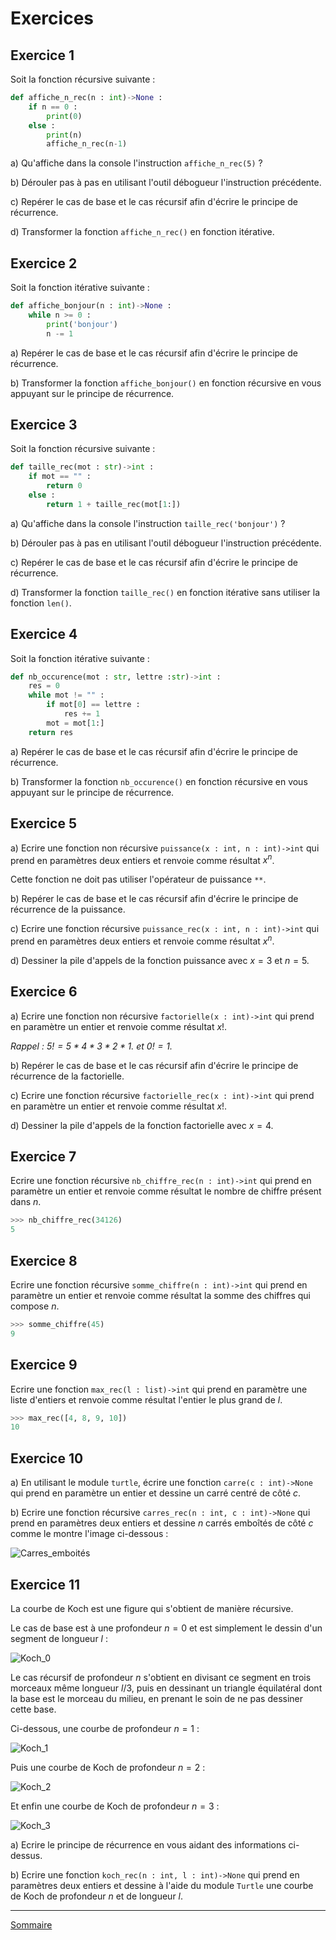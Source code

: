 # Exercices

## Exercice 1

Soit la fonction récursive suivante :

```python
def affiche_n_rec(n : int)->None :
    if n == 0 :
        print(0)
    else :
        print(n)
        affiche_n_rec(n-1)
```

a) Qu'affiche dans la console l'instruction `affiche_n_rec(5)` ?

b) Dérouler pas à pas en utilisant l'outil débogueur l'instruction précédente.

c) Repérer le cas de base et le cas récursif afin d'écrire le principe de récurrence.

d) Transformer la fonction `affiche_n_rec()` en fonction itérative.

## Exercice 2

Soit la fonction itérative suivante :

```python
def affiche_bonjour(n : int)->None :
    while n >= 0 :
        print('bonjour')
        n -= 1
```

a) Repérer le cas de base et le cas récursif afin d'écrire le principe de récurrence.

b) Transformer la fonction `affiche_bonjour()` en fonction récursive en vous appuyant sur le principe de récurrence.

## Exercice 3

Soit la fonction récursive suivante :

```python
def taille_rec(mot : str)->int :
    if mot == "" :
        return 0
    else :
        return 1 + taille_rec(mot[1:])
```

a) Qu'affiche dans la console l'instruction `taille_rec('bonjour')` ?

b) Dérouler pas à pas en utilisant l'outil débogueur l'instruction précédente.

c) Repérer le cas de base et le cas récursif afin d'écrire le principe de récurrence.

d) Transformer la fonction `taille_rec()` en fonction itérative sans utiliser la fonction `len()`.

## Exercice 4

Soit la fonction itérative suivante :

```python
def nb_occurence(mot : str, lettre :str)->int :
    res = 0
    while mot != "" :
        if mot[0] == lettre :
            res += 1
        mot = mot[1:]
    return res
```

a) Repérer le cas de base et le cas récursif afin d'écrire le principe de récurrence.

b) Transformer la fonction `nb_occurence()` en fonction récursive en vous appuyant sur le principe de récurrence.

## Exercice 5

a) Ecrire une fonction non récursive `puissance(x : int, n : int)->int` qui prend en paramètres deux entiers et renvoie comme résultat $x^n$.

Cette fonction ne doit pas utiliser l'opérateur de puissance `**`.

b) Repérer le cas de base et le cas récursif afin d'écrire le principe de récurrence de la puissance.

c) Ecrire une fonction récursive `puissance_rec(x : int, n : int)->int` qui prend en paramètres deux entiers et renvoie comme résultat $x^n$.

d) Dessiner la pile d'appels de la fonction puissance avec $x = 3$ et $n = 5$.

## Exercice 6

a) Ecrire une fonction non récursive `factorielle(x : int)->int` qui prend en paramètre un entier et renvoie comme résultat $x!$.

*Rappel : $5! = 5 * 4 * 3 * 2 * 1$. et $0! = 1$.*

b) Repérer le cas de base et le cas récursif afin d'écrire le principe de récurrence de la factorielle.

c) Ecrire une fonction récursive `factorielle_rec(x : int)->int` qui prend en paramètre un entier et renvoie comme résultat $x!$.

d) Dessiner la pile d'appels de la fonction factorielle avec $x = 4$.

## Exercice 7

Ecrire une fonction récursive `nb_chiffre_rec(n : int)->int` qui prend en paramètre un entier et renvoie comme résultat le nombre de chiffre présent dans $n$.

```python
>>> nb_chiffre_rec(34126)
5
```

## Exercice 8

Ecrire une fonction récursive `somme_chiffre(n : int)->int` qui prend en paramètre un entier et renvoie comme résultat la somme des chiffres qui compose $n$.

```python
>>> somme_chiffre(45)
9
```

## Exercice 9

Ecrire une fonction `max_rec(l : list)->int` qui prend en paramètre une liste d'entiers et renvoie comme résultat l'entier le plus grand de $l$.

```python
>>> max_rec([4, 8, 9, 10])
10
```

## Exercice 10

a) En utilisant le module `turtle`, écrire une fonction `carre(c : int)->None` qui prend en paramètre un entier et dessine un carré centré de côté $c$.

b) Ecrire une fonction récursive `carres_rec(n : int, c : int)->None` qui prend en paramètres deux entiers et dessine $n$ carrés emboîtés de côté $c$ comme le montre l'image ci-dessous :

![Carres_emboités](./img/carres_emboites.png)

## Exercice 11

La courbe de Koch est une figure qui s'obtient de manière récursive.

Le cas de base est à une profondeur $n = 0$ et est simplement le dessin d'un segment de longueur $l$ :

![Koch_0](./img/koch_0.png)

Le cas récursif de profondeur $n$ s'obtient en divisant ce segment en trois morceaux même longueur $l/3$, puis en dessinant un triangle équilatéral dont la base est le morceau du milieu, en prenant le soin de ne pas dessiner cette base.

Ci-dessous, une courbe de profondeur $n = 1$ :

![Koch_1](./img/koch_1.png)

Puis une courbe de Koch de profondeur $n = 2$ :

![Koch_2](./img/koch_2.png)

Et enfin une courbe de Koch de profondeur $n = 3$ :

![Koch_3](./img/koch_3.png)

a) Ecrire le principe de récurrence en vous aidant des informations ci-dessus.

b) Ecrire une fonction `koch_rec(n : int, l : int)->None` qui prend en paramètres deux entiers et dessine à l'aide du module `Turtle` une courbe de Koch de profondeur $n$ et de longueur $l$.

________________

[Sommaire](./../README.md)